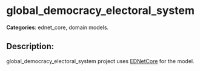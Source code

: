 # global_democracy_electoral_system 

**Categories**: ednet_core, domain models. 

## Description: 
global_democracy_electoral_system project uses 
[EDNetCore](https://github.com/context-dev/ednet_core) for the model.